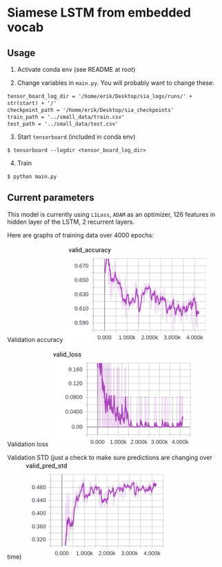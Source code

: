 # Siamese LSTM from embedded vocab

## Usage

1. Activate conda env (see README at root)

2. Change variables in `main.py`. You will probably want to change these:

```
tensor_board_log_dir = '/home/erik/Desktop/sia_logs/runs/' + str(start) + '/'
checkpoint_path = '/home/erik/Desktop/sia_checkpoints'
train_path = '../small_data/train.csv'
test_path = '../small_data/test.csv'
```

3. Start `tensorboard` (included in conda env)
```
$ tensorboard --logdir <tensor_board_log_dir>
```

4. Train
```
$ python main.py
```

## Current parameters

This model is currently using `L1Loss`, `ADAM` as an optimizer, 126 features in hidden layer of the LSTM, 2 recurrent layers.

Here are graphs of training data over 4000 epochs:

Validation accuracy
![lstm1_valid_accuracy](../images/lstm1_valid_accuracy.png)

Validation loss
![lstm1_valid_loss](../images/lstm1_valid_loss.png)

Validation STD (just a check to make sure predictions are changing over time)
![lstm1_valid_std](../images/lstm1_valid_std.png)